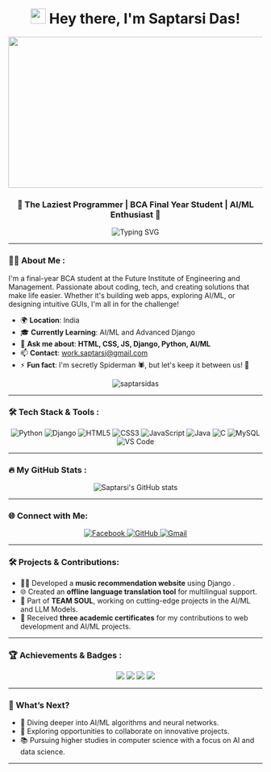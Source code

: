<h1 align="center">
  <img src="https://media.giphy.com/media/hvRJCLFzcasrR4ia7z/giphy.gif" width="30px"/> 
  Hey there, I'm Saptarsi Das!
</h1>

<div align="center">
  <img src="https://media1.tenor.com/m/NOYF3f82b_gAAAAC/programmer.gif" width="600" height="300"/>
</div>

<h3 align="center">🚀 The Laziest Programmer | BCA Final Year Student | AI/ML Enthusiast 🚀</h3>

<p align="center">
  <img src="https://readme-typing-svg.herokuapp.com?font=Fira+Code&pause=1000&color=22C55E&center=true&vCenter=true&width=500&lines=Python+Developer;Django+Enthusiast;Secretly+Spiderman;" alt="Typing SVG" />
</p>

---

### 🧑‍💻 About Me :

I'm a final-year BCA student at the Future Institute of Engineering and Management. Passionate about coding, tech, and creating solutions that make life easier. Whether it's building web apps, exploring AI/ML, or designing intuitive GUIs, I'm all in for the challenge!

- 🌍 **Location**: India
- 🎓 **Currently Learning**: AI/ML and Advanced Django
- 💬 **Ask me about**: **HTML, CSS, JS, Django, Python, AI/ML**
- 📫 **Contact**: [work.saptarsi@gmail.com](mailto:work.saptarsi@gmail.com)
- ⚡ **Fun fact**: I'm secretly Spiderman 🕷️, but let's keep it between us! 🤫

<div align="center">
  <img src="https://komarev.com/ghpvc/?username=saptarsidas&label=Profile%20views&color=0e75b6&style=flat" alt="saptarsidas" />
</div>

---

### 🛠️ Tech Stack & Tools :

<div align="center">
  <img src="https://img.shields.io/badge/-Python-black?style=for-the-badge&logo=Python" alt="Python"/>
  <img src="https://img.shields.io/badge/-Django-092E20?style=for-the-badge&logo=Django" alt="Django"/>
  <img src="https://img.shields.io/badge/-HTML5-E34F26?style=for-the-badge&logo=html5&logoColor=white" alt="HTML5"/>
  <img src="https://img.shields.io/badge/-CSS3-1572B6?style=for-the-badge&logo=css3" alt="CSS3"/>
  <img src="https://img.shields.io/badge/-JavaScript-black?style=for-the-badge&logo=javascript" alt="JavaScript"/>
  <img src="https://img.shields.io/badge/-Java-007396?style=for-the-badge&logo=java" alt="Java"/>
  <img src="https://img.shields.io/badge/-C-00599C?style=for-the-badge&logo=c" alt="C"/>
  <img src="https://img.shields.io/badge/-MySQL-black?style=for-the-badge&logo=mysql" alt="MySQL"/>
  <img src="https://img.shields.io/badge/-VS%20Code-007ACC?style=for-the-badge&logo=visual-studio-code" alt="VS Code"/>
</div>

---

### 🔥 My GitHub Stats :

<div align="center">
  <img src="https://github-readme-stats.vercel.app/api?username=Saptarsidas&show_icons=true&theme=radical" alt="Saptarsi's GitHub stats" />
</div>

---

### 🌐 Connect with Me:

<div align="center">
  <a href="https://www.facebook.com/saptarsi" target="_blank">
    <img src="https://img.shields.io/badge/Facebook-%231877F2.svg?style=for-the-badge&logo=Facebook&logoColor=white" alt="Facebook"/>
  </a>
  <a href="https://github.com/Saptarsidas" target="_blank">
    <img src="https://img.shields.io/badge/github-%23121011.svg?style=for-the-badge&logo=github&logoColor=white" alt="GitHub"/>
  </a>
  <a href="mailto:work.saptarsi@gmail.com">
    <img src="https://img.shields.io/badge/Gmail-D14836?style=for-the-badge&logo=gmail&logoColor=white" alt="Gmail"/>
  </a>
</div>

---

### 🛠️ Projects & Contributions:

- 🧙‍♂️ Developed a **music recommendation website** using Django .
- 🌐 Created an **offline language translation tool** for multilingual support.
- 🚀 Part of **TEAM SOUL**, working on cutting-edge projects in the AI/ML and LLM Models.
- 📜 Received **three academic certificates** for my contributions to web development and AI/ML projects.

---

### 🏆 Achievements & Badges :

<div align="center">
  <img src="https://forthebadge.com/images/badges/built-with-love.svg" />
  <img src="https://forthebadge.com/images/badges/powered-by-coffee.svg" />
  <img src="https://forthebadge.com/images/badges/made-with-python.svg" />
  <img src="https://forthebadge.com/images/badges/approved-by-spiderman.svg" />
</div>

---

### 🎯 What’s Next?

- 🌱 Diving deeper into AI/ML algorithms and neural networks.
- 🚀 Exploring opportunities to collaborate on innovative projects.
- 📚 Pursuing higher studies in computer science with a focus on AI and data science.

---
